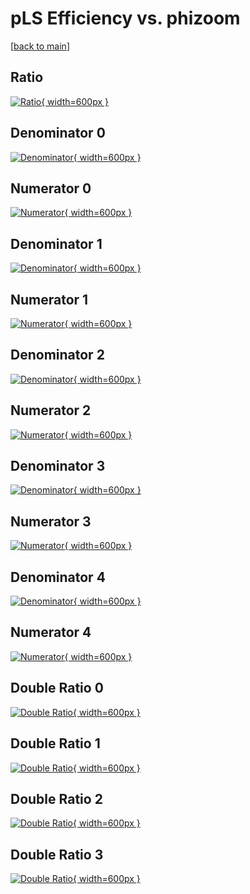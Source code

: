 # pLS Efficiency vs. phizoom

[[back to main](./)]



## Ratio

[![Ratio](../mtv/var/pLS_xtr_211_-1_eff_phizoom.png){ width=600px }](../mtv/var/pLS_xtr_211_-1_eff_phizoom.pdf)

## Denominator 0

[![Denominator](../mtv/den/pLS_xtr_211_-1_eff_phizoom_den0.png){ width=600px }](../mtv/den/pLS_xtr_211_-1_eff_phizoom_den0.pdf)

## Numerator 0

[![Numerator](../mtv/num/pLS_xtr_211_-1_eff_phizoom_num0.png){ width=600px }](../mtv/num/pLS_xtr_211_-1_eff_phizoom_num0.pdf)

## Denominator 1

[![Denominator](../mtv/den/pLS_xtr_211_-1_eff_phizoom_den1.png){ width=600px }](../mtv/den/pLS_xtr_211_-1_eff_phizoom_den1.pdf)

## Numerator 1

[![Numerator](../mtv/num/pLS_xtr_211_-1_eff_phizoom_num1.png){ width=600px }](../mtv/num/pLS_xtr_211_-1_eff_phizoom_num1.pdf)

## Denominator 2

[![Denominator](../mtv/den/pLS_xtr_211_-1_eff_phizoom_den2.png){ width=600px }](../mtv/den/pLS_xtr_211_-1_eff_phizoom_den2.pdf)

## Numerator 2

[![Numerator](../mtv/num/pLS_xtr_211_-1_eff_phizoom_num2.png){ width=600px }](../mtv/num/pLS_xtr_211_-1_eff_phizoom_num2.pdf)

## Denominator 3

[![Denominator](../mtv/den/pLS_xtr_211_-1_eff_phizoom_den3.png){ width=600px }](../mtv/den/pLS_xtr_211_-1_eff_phizoom_den3.pdf)

## Numerator 3

[![Numerator](../mtv/num/pLS_xtr_211_-1_eff_phizoom_num3.png){ width=600px }](../mtv/num/pLS_xtr_211_-1_eff_phizoom_num3.pdf)

## Denominator 4

[![Denominator](../mtv/den/pLS_xtr_211_-1_eff_phizoom_den4.png){ width=600px }](../mtv/den/pLS_xtr_211_-1_eff_phizoom_den4.pdf)

## Numerator 4

[![Numerator](../mtv/num/pLS_xtr_211_-1_eff_phizoom_num4.png){ width=600px }](../mtv/num/pLS_xtr_211_-1_eff_phizoom_num4.pdf)

## Double Ratio 0

[![Double Ratio](../mtv/ratio/pLS_xtr_211_-1_eff_phizoom_ratio0.png){ width=600px }](../mtv/ratio/pLS_xtr_211_-1_eff_phizoom_ratio0.pdf)

## Double Ratio 1

[![Double Ratio](../mtv/ratio/pLS_xtr_211_-1_eff_phizoom_ratio1.png){ width=600px }](../mtv/ratio/pLS_xtr_211_-1_eff_phizoom_ratio1.pdf)

## Double Ratio 2

[![Double Ratio](../mtv/ratio/pLS_xtr_211_-1_eff_phizoom_ratio2.png){ width=600px }](../mtv/ratio/pLS_xtr_211_-1_eff_phizoom_ratio2.pdf)

## Double Ratio 3

[![Double Ratio](../mtv/ratio/pLS_xtr_211_-1_eff_phizoom_ratio3.png){ width=600px }](../mtv/ratio/pLS_xtr_211_-1_eff_phizoom_ratio3.pdf)

